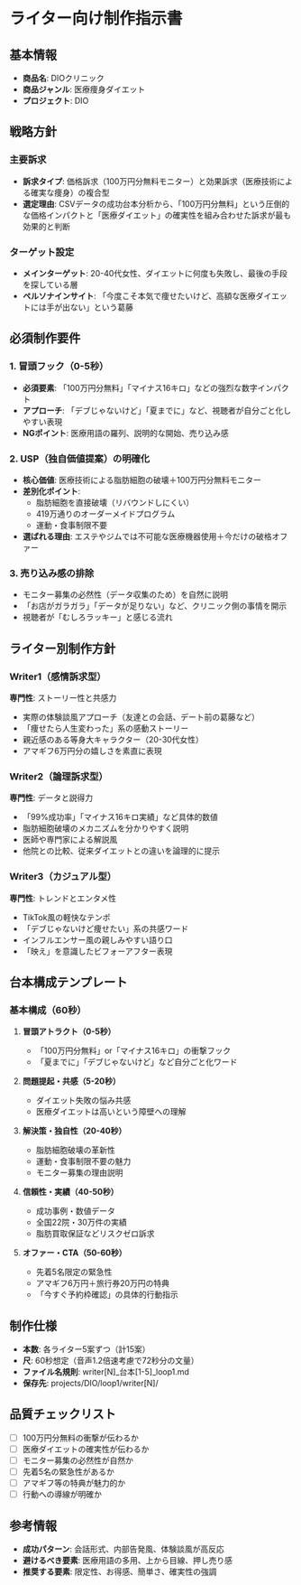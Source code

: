 # ライター向け制作指示書

## 基本情報
- **商品名**: DIOクリニック
- **商品ジャンル**: 医療痩身ダイエット
- **プロジェクト**: DIO

## 戦略方針
### 主要訴求
- **訴求タイプ**: 価格訴求（100万円分無料モニター）と効果訴求（医療技術による確実な痩身）の複合型
- **選定理由**: CSVデータの成功台本分析から、「100万円分無料」という圧倒的な価格インパクトと「医療ダイエット」の確実性を組み合わせた訴求が最も効果的と判断

### ターゲット設定
- **メインターゲット**: 20-40代女性、ダイエットに何度も失敗し、最後の手段を探している層
- **ペルソナインサイト**: 「今度こそ本気で痩せたいけど、高額な医療ダイエットには手が出ない」という葛藤

## 必須制作要件

### 1. 冒頭フック（0-5秒）
- **必須要素**: 「100万円分無料」「マイナス16キロ」などの強烈な数字インパクト
- **アプローチ**: 「デブじゃないけど」「夏までに」など、視聴者が自分ごと化しやすい表現
- **NGポイント**: 医療用語の羅列、説明的な開始、売り込み感

### 2. USP（独自価値提案）の明確化
- **核心価値**: 医療技術による脂肪細胞の破壊＋100万円分無料モニター
- **差別化ポイント**: 
  - 脂肪細胞を直接破壊（リバウンドしにくい）
  - 419万通りのオーダーメイドプログラム
  - 運動・食事制限不要
- **選ばれる理由**: エステやジムでは不可能な医療機器使用＋今だけの破格オファー

### 3. 売り込み感の排除
- モニター募集の必然性（データ収集のため）を自然に説明
- 「お店がガラガラ」「データが足りない」など、クリニック側の事情を開示
- 視聴者が「むしろラッキー」と感じる流れ

## ライター別制作方針

### Writer1（感情訴求型）
**専門性**: ストーリー性と共感力
- 実際の体験談風アプローチ（友達との会話、デート前の葛藤など）
- 「痩せたら人生変わった」系の感動ストーリー
- 親近感のある等身大キャラクター（20-30代女性）
- アマギフ6万円分の嬉しさを素直に表現

### Writer2（論理訴求型）
**専門性**: データと説得力
- 「99%成功率」「マイナス16キロ実績」など具体的数値
- 脂肪細胞破壊のメカニズムを分かりやすく説明
- 医師や専門家による解説風
- 他院との比較、従来ダイエットとの違いを論理的に提示

### Writer3（カジュアル型）
**専門性**: トレンドとエンタメ性
- TikTok風の軽快なテンポ
- 「デブじゃないけど痩せたい」系の共感ワード
- インフルエンサー風の親しみやすい語り口
- 「映え」を意識したビフォーアフター表現

## 台本構成テンプレート

### 基本構成（60秒）
1. **冒頭アトラクト（0-5秒）**
   - 「100万円分無料」or「マイナス16キロ」の衝撃フック
   - 「夏までに」「デブじゃないけど」など自分ごと化ワード

2. **問題提起・共感（5-20秒）**
   - ダイエット失敗の悩み共感
   - 医療ダイエットは高いという障壁への理解

3. **解決策・独自性（20-40秒）**
   - 脂肪細胞破壊の革新性
   - 運動・食事制限不要の魅力
   - モニター募集の理由説明

4. **信頼性・実績（40-50秒）**
   - 成功事例・数値データ
   - 全国22院・30万件の実績
   - 脂肪買取保証などリスクゼロ訴求

5. **オファー・CTA（50-60秒）**
   - 先着5名限定の緊急性
   - アマギフ6万円＋旅行券20万円の特典
   - 「今すぐ予約枠確認」の具体的行動指示

## 制作仕様
- **本数**: 各ライター5案ずつ（計15案）
- **尺**: 60秒想定（音声1.2倍速考慮で72秒分の文量）
- **ファイル名規則**: writer[N]_台本[1-5]_loop1.md
- **保存先**: projects/DIO/loop1/writer[N]/

## 品質チェックリスト
- [ ] 100万円分無料の衝撃が伝わるか
- [ ] 医療ダイエットの確実性が伝わるか
- [ ] モニター募集の必然性が自然か
- [ ] 先着5名の緊急性があるか
- [ ] アマギフ等の特典が魅力的か
- [ ] 行動への導線が明確か

## 参考情報
- **成功パターン**: 会話形式、内部告発風、体験談風が高反応
- **避けるべき要素**: 医療用語の多用、上から目線、押し売り感
- **推奨する要素**: 限定性、お得感、簡単さ、確実性の強調
